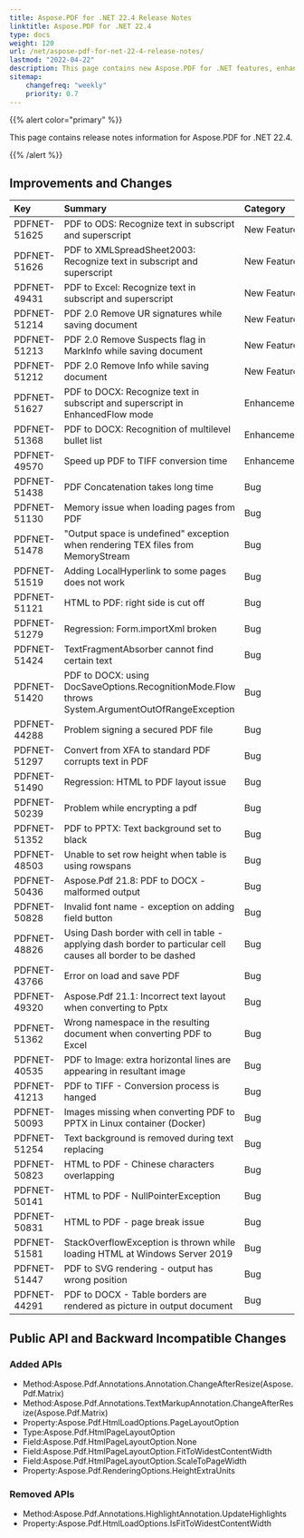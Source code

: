 ```yaml
---
title: Aspose.PDF for .NET 22.4 Release Notes
linktitle: Aspose.PDF for .NET 22.4
type: docs
weight: 120
url: /net/aspose-pdf-for-net-22-4-release-notes/
lastmod: "2022-04-22"
description: This page contains new Aspose.PDF for .NET features, enhancement, and bug fixes in 2022, version 22.4.
sitemap:
    changefreq: "weekly"
    priority: 0.7
---
```


{{% alert color="primary" %}}

This page contains release notes information for Aspose.PDF for .NET 22.4.

{{% /alert %}}

## Improvements and Changes

|**Key**|**Summary**|**Category**|
| :- | :- | :- |
|PDFNET-51625|PDF to ODS: Recognize text in subscript and superscript|New Feature|
|PDFNET-51626|PDF to XMLSpreadSheet2003: Recognize text in subscript and superscript|New Feature|
|PDFNET-49431|PDF to Excel: Recognize text in subscript and superscript|New Feature|
|PDFNET-51214|PDF 2.0 Remove UR signatures while saving document|New Feature|
|PDFNET-51213|PDF 2.0 Remove Suspects flag in MarkInfo while saving document|New Feature|
|PDFNET-51212|PDF 2.0 Remove Info while saving document|New Feature|
|PDFNET-51627|PDF to DOCX: Recognize text in subscript and superscript in EnhancedFlow mode|Enhancement|
|PDFNET-51368|PDF to DOCX: Recognition of multilevel bullet list|Enhancement|
|PDFNET-49570|Speed up PDF to TIFF conversion time|Enhancement|
|PDFNET-51438|PDF Concatenation takes long time|Bug|
|PDFNET-51130|Memory issue when loading pages from PDF|Bug|
|PDFNET-51478|"Output space is undefined" exception when rendering TEX files from MemoryStream|Bug|
|PDFNET-51519|Adding LocalHyperlink to some pages does not work|Bug|
|PDFNET-51121|HTML to PDF: right side is cut off|Bug|
|PDFNET-51279|Regression: Form.importXml broken|Bug|
|PDFNET-51424|TextFragmentAbsorber cannot find certain text|Bug|
|PDFNET-51420|PDF to DOCX: using DocSaveOptions.RecognitionMode.Flow throws System.ArgumentOutOfRangeException|Bug|
|PDFNET-44288|Problem signing a secured PDF file|Bug|
|PDFNET-51297|Convert from XFA to standard PDF corrupts text in PDF|Bug|
|PDFNET-51490|Regression: HTML to PDF layout issue|Bug|
|PDFNET-50239|Problem while encrypting a pdf|Bug|
|PDFNET-51352|PDF to PPTX: Text background set to black|Bug|
|PDFNET-48503|Unable to set row height when table is using rowspans|Bug|
|PDFNET-50436|Aspose.Pdf 21.8: PDF to DOCX - malformed output|Bug|
|PDFNET-50828|Invalid font name - exception on adding field button|Bug|
|PDFNET-48826|Using Dash border with cell in table - applying dash border to particular cell causes all border to be dashed|Bug|
|PDFNET-43766|Error on load and save PDF|Bug|
|PDFNET-49320|Aspose.Pdf 21.1: Incorrect text layout when converting to Pptx|Bug|
|PDFNET-51362|Wrong namespace in the resulting document when converting PDF to Excel|Bug|
|PDFNET-40535|PDF to Image: extra horizontal lines are appearing in resultant image|Bug|
|PDFNET-41213|PDF to TIFF - Conversion process is hanged|Bug|
|PDFNET-50093|Images missing when converting PDF to PPTX in Linux container (Docker)|Bug|
|PDFNET-51254|Text background is removed during text replacing|Bug|
|PDFNET-50823|HTML to PDF - Chinese characters overlapping|Bug|
|PDFNET-50141|HTML to PDF - NullPointerException|Bug|
|PDFNET-50831|HTML to PDF - page break issue|Bug|
|PDFNET-51581|StackOverflowException is thrown while loading HTML at Windows Server 2019|Bug|
|PDFNET-51447|PDF to SVG rendering - output has wrong position|Bug|
|PDFNET-44291|PDF to DOCX - Table borders are rendered as picture in output document|Bug|

## Public API and Backward Incompatible Changes

### Added APIs
 * Method:Aspose.Pdf.Annotations.Annotation.ChangeAfterResize(Aspose.Pdf.Matrix)
 * Method:Aspose.Pdf.Annotations.TextMarkupAnnotation.ChangeAfterResize(Aspose.Pdf.Matrix)
 * Property:Aspose.Pdf.HtmlLoadOptions.PageLayoutOption
 * Type:Aspose.Pdf.HtmlPageLayoutOption
 * Field:Aspose.Pdf.HtmlPageLayoutOption.None
 * Field:Aspose.Pdf.HtmlPageLayoutOption.FitToWidestContentWidth
 * Field:Aspose.Pdf.HtmlPageLayoutOption.ScaleToPageWidth
 * Property:Aspose.Pdf.RenderingOptions.HeightExtraUnits
### Removed APIs
 * Method:Aspose.Pdf.Annotations.HighlightAnnotation.UpdateHighlights
 * Property:Aspose.Pdf.HtmlLoadOptions.IsFitToWidestContentWidth
